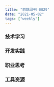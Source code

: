 ```yaml
---
title: "前端周刊 0029"
date: "2021-05-02"
tags: ["weekly"]
---
```


### 技术学习


### 开发实践


### 职业思考


### 工具资源